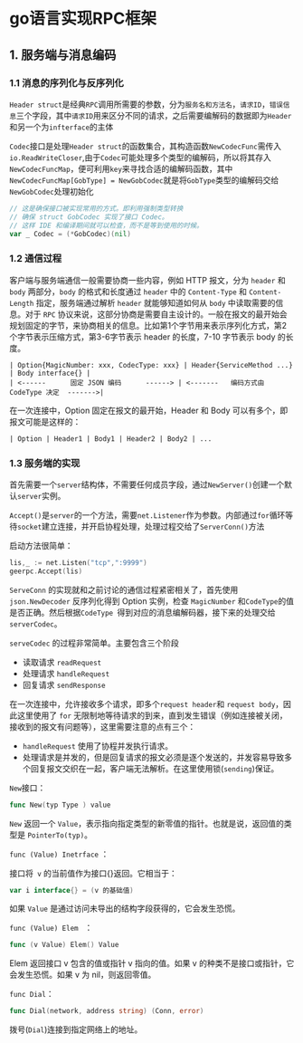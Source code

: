 # go语言实现RPC框架

## 1. 服务端与消息编码

### 1.1 消息的序列化与反序列化

`Header struct`是经典`RPC`调用所需要的参数，分为`服务名和方法名`，`请求ID`，`错误信息`三个字段，其中`请求ID`用来区分不同的请求，之后需要编解码的数据即为`Header`和另一个为`infterface`的主体

`Codec`接口是处理`Header struct`的函数集合，其构造函数`NewCodecFunc`需传入`io.ReadWriteCloser`,由于`Codec`可能处理多个类型的编解码，所以将其存入`NewCodecFuncMap`，便可利用`key`来寻找合适的编解码函数，其中`NewCodecFuncMap[GobType] = NewGobCodec`就是将`GobType`类型的编解码交给`NewGobCodec`处理初始化

```go
// 这是确保接口被实现常用的方式。即利用强制类型转换
// 确保 struct GobCodec 实现了接口 Codec。
// 这样 IDE 和编译期间就可以检查，而不是等到使用的时候。
var _ Codec = (*GobCodec)(nil)
```

### 1.2 通信过程

客户端与服务端通信一般需要协商一些内容，例如 HTTP 报文，分为 `header` 和 `body` 两部分，`body` 的格式和长度通过 `header` 中的 `Content-Type` 和 `Content-Length` 指定，服务端通过解析 `header` 就能够知道如何从 `body` 中读取需要的信息。对于 `RPC` 协议来说，这部分协商是需要自主设计的。一般在报文的最开始会规划固定的字节，来协商相关的信息。比如第1个字节用来表示序列化方式，第2个字节表示压缩方式，第3-6字节表示 header 的长度，7-10 字节表示 body 的长度。

```
| Option{MagicNumber: xxx, CodecType: xxx} | Header{ServiceMethod ...} | Body interface{} |
| <------      固定 JSON 编码      ------> | <-------   编码方式由 CodeType 决定  ------->|
```

在一次连接中，Option 固定在报文的最开始，Header 和 Body 可以有多个，即报文可能是这样的：

```
| Option | Header1 | Body1 | Header2 | Body2 | ...
```

### 1.3 服务端的实现

首先需要一个`server`结构体，不需要任何成员字段，通过`NewServer()`创建一个默认`server`实例。

`Accept()`是`server`的一个方法，需要`net.Listener`作为参数。内部通过`for`循环等待`socket`建立连接，并开启协程处理，处理过程交给了`ServerConn()`方法

启动方法很简单：

```go
lis,_ := net.Listen("tcp",":9999")
geerpc.Accept(lis)
```

`ServeConn` 的实现就和之前讨论的通信过程紧密相关了，首先使用 `json.NewDecoder` 反序列化得到 Option 实例，检查 `MagicNumber` 和` CodeType `的值是否正确。然后根据`CodeType `得到对应的消息编解码器，接下来的处理交给 `serverCodec`。

`serveCodec` 的过程非常简单。主要包含三个阶段

- 读取请求 `readRequest`
- 处理请求 `handleRequest`
- 回复请求 `sendResponse`

在一次连接中，允许接收多个请求，即多个` request header `和 `request body`，因此这里使用了 `for` 无限制地等待请求的到来，直到发生错误（例如连接被关闭，接收到的报文有问题等），这里需要注意的点有三个：

- `handleRequest` 使用了协程并发执行请求。
- 处理请求是并发的，但是回复请求的报文必须是逐个发送的，并发容易导致多个回复报文交织在一起，客户端无法解析。在这里使用锁(`sending`)保证。

`New`接口：

```go
func New(typ Type ) value
```

`New` 返回一个 `Value`，表示指向指定类型的新零值的指针。也就是说，返回值的类型是 `PointerTo(typ)`。

`func (Value) Inetrface` ：

接口将` v` 的当前值作为接口{}返回。它相当于：

```go
var i interface{} = (v 的基础值)
```

如果 `Value` 是通过访问未导出的结构字段获得的，它会发生恐慌。

`func (Value) Elem ` ：

```go
func (v Value) Elem() Value
```

Elem 返回接口 v 包含的值或指针 v 指向的值。如果 v 的种类不是接口或指针，它会发生恐慌。如果 v 为 nil，则返回零值。

`func Dial`：

```go
func Dial(network, address string) (Conn, error)
```

拨号(`Dial`)连接到指定网络上的地址。

